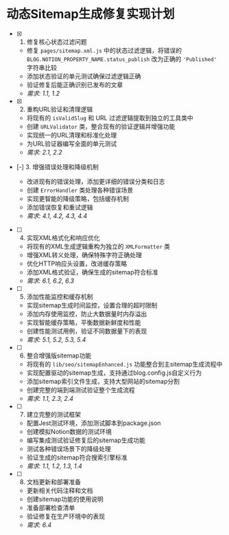 # 动态Sitemap生成修复实现计划

- [x] 1. 修复核心状态过滤问题

  - 修复 `pages/sitemap.xml.js` 中的状态过滤逻辑，将错误的 `BLOG.NOTION_PROPERTY_NAME.status_publish` 改为正确的 `'Published'` 字符串比较
  - 添加状态验证的单元测试确保过滤逻辑正确
  - 验证修复后能正确识别已发布的文章
  - _需求: 1.1, 1.2_

- [x] 2. 重构URL验证和清理逻辑







  - 将现有的 `isValidSlug` 和 URL 过滤逻辑提取到独立的工具类中
  - 创建 `URLValidator` 类，整合现有的验证逻辑并增强功能
  - 实现统一的URL清理和标准化处理
  - 为URL验证器编写全面的单元测试
  - _需求: 2.1, 2.2_


- [-] 3. 增强错误处理和降级机制



  - 改进现有的错误处理，添加更详细的错误分类和日志
  - 创建 `ErrorHandler` 类处理各种错误场景
  - 实现更智能的降级策略，包括缓存机制
  - 添加错误恢复和重试逻辑
  - _需求: 4.1, 4.2, 4.3, 4.4_


- [ ] 4. 实现XML格式化和响应优化
  - 将现有的XML生成逻辑重构为独立的 `XMLFormatter` 类
  - 增强XML转义处理，确保特殊字符正确处理
  - 优化HTTP响应头设置，改进缓存策略
  - 添加XML格式验证，确保生成的sitemap符合标准
  - _需求: 6.1, 6.2, 6.3_

- [ ] 5. 添加性能监控和缓存机制
  - 实现sitemap生成时间监控，设置合理的超时限制
  - 添加内存使用监控，防止大数据量时内存溢出
  - 实现智能缓存策略，平衡数据新鲜度和性能
  - 创建性能测试用例，验证不同数据量下的表现
  - _需求: 5.1, 5.2, 5.3, 5.4_

- [ ] 6. 整合增强版sitemap功能
  - 将现有的 `lib/seo/sitemapEnhanced.js` 功能整合到主sitemap生成流程中
  - 实现配置驱动的sitemap生成，支持通过blog.config.js自定义行为
  - 添加sitemap索引文件生成，支持大型网站的sitemap分割
  - 创建完整的端到端测试验证整个生成流程
  - _需求: 1.1, 2.3, 2.4_

- [ ] 7. 建立完整的测试框架
  - 配置Jest测试环境，添加测试脚本到package.json
  - 创建模拟Notion数据的测试环境
  - 编写集成测试验证修复后的sitemap生成功能
  - 测试各种错误场景下的降级处理
  - 验证生成的sitemap符合搜索引擎标准
  - _需求: 1.1, 1.2, 1.3, 1.4_

- [ ] 8. 文档更新和部署准备
  - 更新相关代码注释和文档
  - 创建sitemap功能的使用说明
  - 准备部署检查清单
  - 验证修复在生产环境中的表现
  - _需求: 6.4_